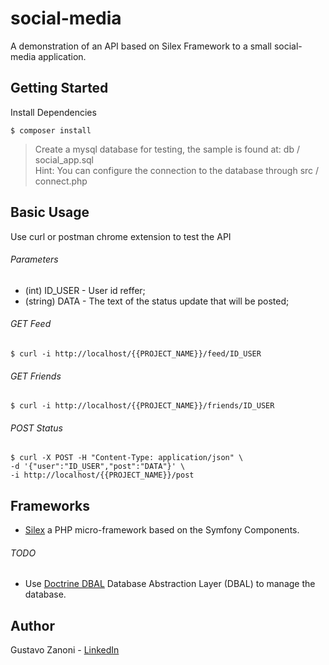 # social-media
A demonstration of an API based on Silex Framework to a small social-media application.

## Getting Started
Install Dependencies
```
$ composer install
```
> Create a mysql database for testing, the sample is found at: db / social_app.sql <br>
> Hint: You can configure the connection to the database through src / connect.php

## Basic Usage
Use curl or postman chrome extension to test the API

###### Parameters
* (int) ID_USER - User id reffer;
* (string) DATA - The text of the status update that will be posted;

###### GET Feed
```
$ curl -i http://localhost/{{PROJECT_NAME}}/feed/ID_USER
```

###### GET Friends
```
$ curl -i http://localhost/{{PROJECT_NAME}}/friends/ID_USER
```

###### POST Status
```
$ curl -X POST -H "Content-Type: application/json" \
-d '{"user":"ID_USER","post":"DATA"}' \
-i http://localhost/{{PROJECT_NAME}}/post
```
## Frameworks
* [Silex](http://silex.sensiolabs.org/ "Silex Framework") a PHP micro-framework based on the Symfony Components.
###### TODO
* Use [Doctrine DBAL](http://www.doctrine-project.org/ "Doctrine DBAL") Database Abstraction Layer (DBAL) to manage the database.

## Author
Gustavo Zanoni - 
[LinkedIn](https://br.linkedin.com/in/gustavo-zanoni-6371a791 "LinkedIn Link")
